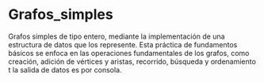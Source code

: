 # Grafos_simples
Grafos simples de tipo entero, mediante la implementación de una estructura de datos que los represente. Esta práctica de fundamentos básicos se enfoca en las operaciones fundamentales de los grafos, como creación, adición de vértices y aristas, recorrido, búsqueda y ordenamiento t la salida de datos es por consola.
